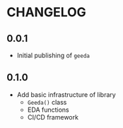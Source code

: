# CHANGELOG

## 0.0.1
* Initial publishing of `geeda`

## 0.1.0
* Add basic infrastructure of library
    * `Geeda()` class
    * EDA functions
    * CI/CD framework
